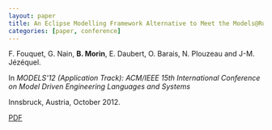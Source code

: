 ```yaml
---
layout: paper
title: An Eclipse Modelling Framework Alternative to Meet the Models@Runtime Requirements
categories: [paper, conference]
---
```

F. Fouquet, G. Nain, **B. Morin**, E. Daubert, O. Barais, N. Plouzeau and J-M. Jézéquel.

In _MODELS'12 (Application Track): ACM/IEEE 15th International Conference on Model Driven Engineering Languages and Systems_

Innsbruck, Austria, October 2012.

[PDF](https://docs.google.com/file/d/0B8COpPaPIDHYSm5wSXZnWUF4TEE/edit?usp=sharing)